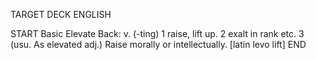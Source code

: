 TARGET DECK
ENGLISH

START
Basic
Elevate
Back: v. (-ting) 1 raise, lift up. 2 exalt in rank etc. 3 (usu. As elevated adj.) Raise morally or intellectually. [latin levo lift]
END
